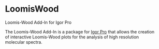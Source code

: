 # LoomisWood
Loomis-Wood Add-In for Igor Pro

The Loomis-Wood Add-In is a package for [Igor Pro](http://wavemetrics.com) that allows the creation of interactive Loomis-Wood plots for the analysis of high resolution molecular spectra.
